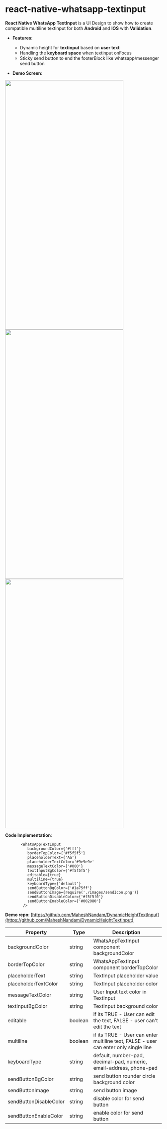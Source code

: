 # react-native-whatsapp-textinput


**React Native WhatsApp TextInput** is a UI Design to show how to create compatible multiline textinput for both **Android**
and **IOS** with **Validation**.


* **Features**:
  * Dynamic height for **textinput** based on **user text**
  * Handling the **keyboard space** when textinput onFocus
  * Sticky send button to end the footerBlock like whatsapp/messenger send button


* **Demo Screen**:

 <img width="380" height='800' src="https://user-images.githubusercontent.com/13198616/45921366-cc4f6e00-bed1-11e8-88f9-1bb7bdfbf8f7.gif">
  <img width="380" height='800' src="https://user-images.githubusercontent.com/13198616/45921364-c8235080-bed1-11e8-9644-06e710c68844.gif">
   <img width="380" height='800' src="https://user-images.githubusercontent.com/13198616/45921363-c6598d00-bed1-11e8-8354-1abfa40fed3a.gif">
 
 


**Code Implementation**:

           <WhatsAppTextInput
              backgroundColor={'#fff'}
              borderTopColor={'#f5f5f5'}
              placeholderText={'Aa'}
              placeholderTextColor='#9e9e9e'
              messageTextColor={'#000'}
              textInputBgColor={'#f5f5f5'}
              editable={true}
              multiline={true}
              keyboardType={'default'}
              sendButtonBgColor={'#1a75ff'}
              sendButtonImage={require('./images/sendIcon.png')}
              sendButtonDisableColor={'#f5f5f0'}
              sendButtonEnableColor={'#002080'}
            />  
 
 
 **Demo repo**: [https://github.com/MaheshNandam/DynamicHeightTextInput](https://github.com/MaheshNandam/DynamicHeightTextInput)
 
 
 
Property | Type | Description
-- | -- | --
backgroundColor | string | WhatsAppTextInput component backgroundColor
borderTopColor | string | WhatsAppTextInput component borderTopColor
placeholderText | string | TextInput placeholder value
placeholderTextColor | string | TextInput placeholder color
messageTextColor | string | User Input text color in TextInput
textInputBgColor | string | TextInput background color
editable | boolean | if its TRUE - User can edit the text, FALSE - user can't edit the text
multiline | boolean | if its TRUE - User can enter multiline text, FALSE - user can enter only single line
keyboardType | string | default, number-pad, decimal-pad, numeric, email-address, phone-pad
sendButtonBgColor | string | send button rounder circle background color
sendButtonImage | string | send button image
sendButtonDisableColor | string | disable color for send button
sendButtonEnableColor | string | enable color for send button






